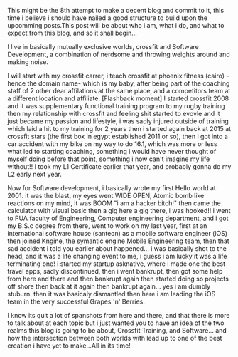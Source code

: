 This might be the 8th attempt to make a decent blog and commit to it, this time i believe i should have nailed a good structure to build upon the upcomming posts.This post will be about who i am, what i do, and what to expect from this blog, and so it shall begin...

I live in basically mutually exclusive worlds, crossfit and Software Development, a combination of nerdsome and throwing weights around and making noise. 

I will start with my crossfit carrer, i teach crossfit at phoenix fitness (cairo) -hence the domain name- which is my baby, after being part of the coaching staff of 2 other dear affilations at the same place, and a competitors team at a different location and affiliate. [Flashback moment] I started crossfit 2008 and it was supplementary functional training program to my rugby training then my relationship with crossfit and feeling shit started to evovle and it just became my passion and lifestyle, i was sadly injured outside of training which laid a hit to my training for 2 years then i started again back at 2015 at crossfit stars (the first box in egypt established 2011 or so), then i got into a car accident with my bike on my way to do 16.1, which was more or less what led to starting coaching, something i would have never thought of myself doing before that point, something i now can't imagine my life without!! I took my L1 Certificate earlier that year, and probably gonna do my L2 early next year.

Now for Software development, i basically wrote my first Hello world at 2001. it was the blast, my eyes went WIDE OPEN, Atomic bomb like reactions on my mind, it was BOOM "i am a hacker bitch!" then came the calculator with visual basic then a gig here a gig there, i was hooked!! i went to PUA faculty of Engineering, Computer engineering department, and i got my B.S.c degree from there, went to work on my last year, first at an international software house (santeon) as a mobile software engineer (iOS) then joined Kngine, the symantic engine Mobile Engineering team, then that sad accident i told you earlier about happened... i was basically shot to the head, and it was a life changing event to me, i guess i am lucky it was a life terminating one! i started my startup asknative, where i made one the best travel apps, sadly discontinued, then i went bankrupt, then got some help from here and there and then bankrupt again then started doing so projects off shore then back at it again then bankrupt again... yes i am dumbly stuburn. then it was basicaly dismantled then here i am leading the iOS team in the very successful Grapes 'n' Berries.

I know its quit a lot of spanshots from here and there, and that there is more to talk about at each topic but i just wanted you to have an idea of the two realms this blog is going to be about, Crossfit Training, and Software... and how the intersection between both worlds with lead up to one of the best creation i have yet to make...All in its time!